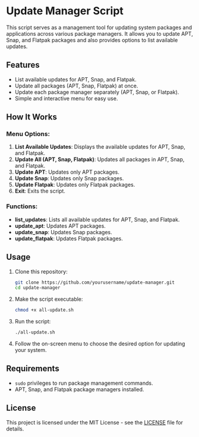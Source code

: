 # Update Manager Script

This script serves as a management tool for updating system packages and applications across various package managers. It allows you to update APT, Snap, and Flatpak packages and also provides options to list available updates.

## Features

- List available updates for APT, Snap, and Flatpak.
- Update all packages (APT, Snap, Flatpak) at once.
- Update each package manager separately (APT, Snap, or Flatpak).
- Simple and interactive menu for easy use.

## How It Works

### Menu Options:
1. **List Available Updates**: Displays the available updates for APT, Snap, and Flatpak.
2. **Update All (APT, Snap, Flatpak)**: Updates all packages in APT, Snap, and Flatpak.
3. **Update APT**: Updates only APT packages.
4. **Update Snap**: Updates only Snap packages.
5. **Update Flatpak**: Updates only Flatpak packages.
6. **Exit**: Exits the script.

### Functions:
- **list_updates**: Lists all available updates for APT, Snap, and Flatpak.
- **update_apt**: Updates APT packages.
- **update_snap**: Updates Snap packages.
- **update_flatpak**: Updates Flatpak packages.

## Usage

1. Clone this repository:
    ```bash
    git clone https://github.com/yourusername/update-manager.git
    cd update-manager
    ```

2. Make the script executable:
    ```bash
    chmod +x all-update.sh
    ```

3. Run the script:
    ```bash
    ./all-update.sh
    ```

4. Follow the on-screen menu to choose the desired option for updating your system.

## Requirements

- `sudo` privileges to run package management commands.
- APT, Snap, and Flatpak package managers installed.

## License

This project is licensed under the MIT License - see the [LICENSE](LICENSE.txt) file for details.


